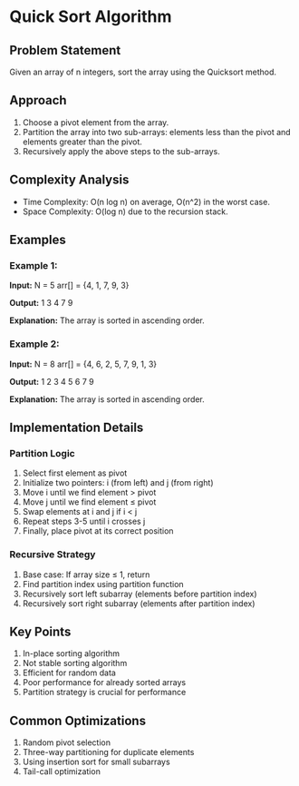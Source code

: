 # Quick Sort Algorithm

## Problem Statement
Given an array of n integers, sort the array using the Quicksort method.

## Approach
1. Choose a pivot element from the array.
2. Partition the array into two sub-arrays: elements less than the pivot and elements greater than the pivot.
3. Recursively apply the above steps to the sub-arrays.

## Complexity Analysis
- Time Complexity: O(n log n) on average, O(n^2) in the worst case.
- Space Complexity: O(log n) due to the recursion stack.

## Examples

### Example 1:
**Input:**
N = 5
arr[] = {4, 1, 7, 9, 3}

**Output:**
1 3 4 7 9

**Explanation:** 
The array is sorted in ascending order.

### Example 2:
**Input:**
N = 8
arr[] = {4, 6, 2, 5, 7, 9, 1, 3}

**Output:**
1 2 3 4 5 6 7 9

**Explanation:**
The array is sorted in ascending order.

## Implementation Details

### Partition Logic
1. Select first element as pivot
2. Initialize two pointers: i (from left) and j (from right)
3. Move i until we find element > pivot
4. Move j until we find element ≤ pivot
5. Swap elements at i and j if i < j
6. Repeat steps 3-5 until i crosses j
7. Finally, place pivot at its correct position

### Recursive Strategy
1. Base case: If array size ≤ 1, return
2. Find partition index using partition function
3. Recursively sort left subarray (elements before partition index)
4. Recursively sort right subarray (elements after partition index)

## Key Points
1. In-place sorting algorithm
2. Not stable sorting algorithm
3. Efficient for random data
4. Poor performance for already sorted arrays
5. Partition strategy is crucial for performance

## Common Optimizations
1. Random pivot selection
2. Three-way partitioning for duplicate elements
3. Using insertion sort for small subarrays
4. Tail-call optimization
